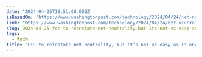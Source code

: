 ```yaml
---
date: '2024-04-25T18:51:08.000Z'
isBasedOn: 'https://www.washingtonpost.com/technology/2024/04/24/net-neutrality-fcc-5g/'
link: 'https://www.washingtonpost.com/technology/2024/04/24/net-neutrality-fcc-5g/'
slug: 2024-04-25-fcc-to-reinstate-net-neutrality-but-its-not-as-easy-as-it-once-was
tags:
  - tech
title: 'FCC to reinstate net neutrality, but it’s not as easy as it once was'
---
```


